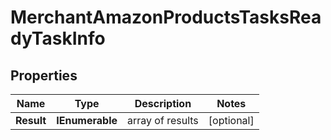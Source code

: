 # MerchantAmazonProductsTasksReadyTaskInfo


## Properties

| Name | Type | Description | Notes |
|------------ | ------------- | ------------- | -------------|
**Result** | **IEnumerable<MerchantAmazonProductsTasksReadyResultInfo>** | array of results |[optional]|